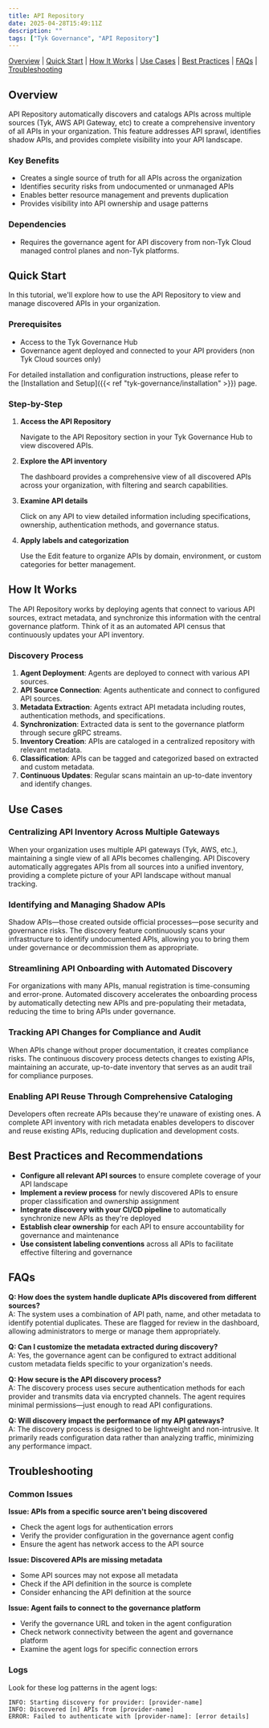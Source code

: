 ```yaml
---
title: API Repository
date: 2025-04-28T15:49:11Z
description: ""
tags: ["Tyk Governance", "API Repository"]
---
```


[Overview](#overview) | [Quick Start](#quick-start) | [How It Works](#how-it-works) | [Use Cases](#use-cases) | [Best Practices](#best-practices-and-recommendations) | [FAQs](#faqs) | [Troubleshooting](#troubleshooting)

## Overview

API Repository automatically discovers and catalogs APIs across multiple sources (Tyk, AWS API Gateway, etc) to create a comprehensive inventory of all APIs in your organization. This feature addresses API sprawl, identifies shadow APIs, and provides complete visibility into your API landscape.

### Key Benefits

- Creates a single source of truth for all APIs across the organization
- Identifies security risks from undocumented or unmanaged APIs
- Enables better resource management and prevents duplication
- Provides visibility into API ownership and usage patterns

### Dependencies

- Requires the governance agent for API discovery from non-Tyk Cloud managed control planes and non-Tyk platforms.

## Quick Start

In this tutorial, we'll explore how to use the API Repository to view and manage discovered APIs in your organization.

### Prerequisites

- Access to the Tyk Governance Hub
- Governance agent deployed and connected to your API providers (non Tyk Cloud sources only)

For detailed installation and configuration instructions, please refer to the [Installation and Setup]({{< ref "tyk-governance/installation" >}}) page.

### Step-by-Step

1. **Access the API Repository**

	 Navigate to the API Repository section in your Tyk Governance Hub to view discovered APIs.

2. **Explore the API inventory**

	 The dashboard provides a comprehensive view of all discovered APIs across your organization, with filtering and search capabilities.

3. **Examine API details**

	 Click on any API to view detailed information including specifications, ownership, authentication methods, and governance status.

4. **Apply labels and categorization**

	 Use the Edit feature to organize APIs by domain, environment, or custom categories for better management.

## How It Works

The API Repository works by deploying agents that connect to various API sources, extract metadata, and synchronize this information with the central governance platform. Think of it as an automated API census that continuously updates your API inventory.

### Discovery Process

1. **Agent Deployment**: Agents are deployed to connect with various API sources.
2. **API Source Connection**: Agents authenticate and connect to configured API sources.
3. **Metadata Extraction**: Agents extract API metadata including routes, authentication methods, and specifications.
4. **Synchronization**: Extracted data is sent to the governance platform through secure gRPC streams.
5. **Inventory Creation**: APIs are cataloged in a centralized repository with relevant metadata.
6. **Classification**: APIs can be tagged and categorized based on extracted and custom metadata.
7. **Continuous Updates**: Regular scans maintain an up-to-date inventory and identify changes.

## Use Cases

### Centralizing API Inventory Across Multiple Gateways

When your organization uses multiple API gateways (Tyk, AWS, etc.), maintaining a single view of all APIs becomes challenging. API Discovery automatically aggregates APIs from all sources into a unified inventory, providing a complete picture of your API landscape without manual tracking.

### Identifying and Managing Shadow APIs

Shadow APIs—those created outside official processes—pose security and governance risks. The discovery feature continuously scans your infrastructure to identify undocumented APIs, allowing you to bring them under governance or decommission them as appropriate.

### Streamlining API Onboarding with Automated Discovery

For organizations with many APIs, manual registration is time-consuming and error-prone. Automated discovery accelerates the onboarding process by automatically detecting new APIs and pre-populating their metadata, reducing the time to bring APIs under governance.

### Tracking API Changes for Compliance and Audit

When APIs change without proper documentation, it creates compliance risks. The continuous discovery process detects changes to existing APIs, maintaining an accurate, up-to-date inventory that serves as an audit trail for compliance purposes.

### Enabling API Reuse Through Comprehensive Cataloging

Developers often recreate APIs because they're unaware of existing ones. A complete API inventory with rich metadata enables developers to discover and reuse existing APIs, reducing duplication and development costs.

## Best Practices and Recommendations

- **Configure all relevant API sources** to ensure complete coverage of your API landscape
- **Implement a review process** for newly discovered APIs to ensure proper classification and ownership assignment
- **Integrate discovery with your CI/CD pipeline** to automatically synchronize new APIs as they're deployed
- **Establish clear ownership** for each API to ensure accountability for governance and maintenance
- **Use consistent labeling conventions** across all APIs to facilitate effective filtering and governance

## FAQs

**Q: How does the system handle duplicate APIs discovered from different sources?**  
A: The system uses a combination of API path, name, and other metadata to identify potential duplicates. These are flagged for review in the dashboard, allowing administrators to merge or manage them appropriately.

**Q: Can I customize the metadata extracted during discovery?**  
A: Yes, the governance agent can be configured to extract additional custom metadata fields specific to your organization's needs.

**Q: How secure is the API discovery process?**  
A: The discovery process uses secure authentication methods for each provider and transmits data via encrypted channels. The agent requires minimal permissions—just enough to read API configurations.

**Q: Will discovery impact the performance of my API gateways?**  
A: The discovery process is designed to be lightweight and non-intrusive. It primarily reads configuration data rather than analyzing traffic, minimizing any performance impact.

## Troubleshooting

### Common Issues

**Issue: APIs from a specific source aren't being discovered**  
- Check the agent logs for authentication errors
- Verify the provider configuration in the governance agent config
- Ensure the agent has network access to the API source

**Issue: Discovered APIs are missing metadata**  
- Some API sources may not expose all metadata
- Check if the API definition in the source is complete
- Consider enhancing the API definition at the source

**Issue: Agent fails to connect to the governance platform**  
- Verify the governance URL and token in the agent configuration
- Check network connectivity between the agent and governance platform
- Examine the agent logs for specific connection errors

### Logs

Look for these log patterns in the agent logs:

```
INFO: Starting discovery for provider: [provider-name]
INFO: Discovered [n] APIs from [provider-name]
ERROR: Failed to authenticate with [provider-name]: [error details]
```
